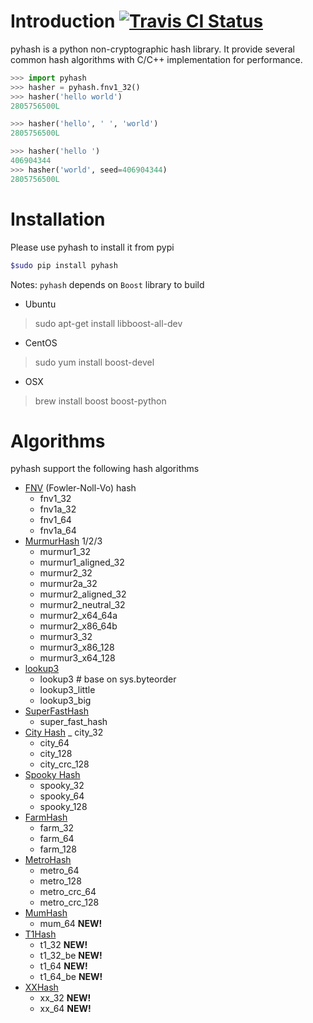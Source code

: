 # Introduction [![Travis CI Status](https://travis-ci.org/flier/pyfasthash.svg?branch=master)](https://travis-ci.org/flier/pyfasthash)

  pyhash is a python non-cryptographic hash library. It provide several common hash algorithms with C/C++ implementation for performance.

```python
>>> import pyhash
>>> hasher = pyhash.fnv1_32()
>>> hasher('hello world')
2805756500L

>>> hasher('hello', ' ', 'world')
2805756500L

>>> hasher('hello ')
406904344
>>> hasher('world', seed=406904344)
2805756500L
```

# Installation

Please use pyhash to install it from pypi

```bash
$sudo pip install pyhash
```

Notes: `pyhash` depends on `Boost` library to build

- Ubuntu

> sudo apt-get install libboost-all-dev

- CentOS

> sudo yum install boost-devel

- OSX

> brew install boost boost-python

# Algorithms

pyhash support the following hash algorithms

- [FNV](http://isthe.com/chongo/tech/comp/fnv/) (Fowler-Noll-Vo) hash
  - fnv1_32
  - fnv1a_32
  - fnv1_64
  - fnv1a_64
- [MurmurHash](http://code.google.com/p/smhasher/) 1/2/3
  - murmur1_32
  - murmur1_aligned_32
  - murmur2_32
  - murmur2a_32
  - murmur2_aligned_32
  - murmur2_neutral_32
  - murmur2_x64_64a
  - murmur2_x86_64b
  - murmur3_32
  - murmur3_x86_128
  - murmur3_x64_128
- [lookup3](http://burtleburtle.net/bob/hash/doobs.html)
  - lookup3 # base on sys.byteorder
  - lookup3_little
  - lookup3_big
- [SuperFastHash](http://www.azillionmonkeys.com/qed/hash.html)
  - super_fast_hash
- [City Hash](https://code.google.com/p/cityhash/)
  _ city_32
  - city_64
  - city_128
  - city_crc_128
- [Spooky Hash](http://burtleburtle.net/bob/hash/spooky.html)
  - spooky_32
  - spooky_64
  - spooky_128
- [FarmHash](https://github.com/google/farmhash)
  - farm_32
  - farm_64
  - farm_128
- [MetroHash](https://github.com/jandrewrogers/MetroHash)
  - metro_64
  - metro_128
  - metro_crc_64
  - metro_crc_128
- [MumHash](https://github.com/vnmakarov/mum-hash)
  - mum_64 **NEW!**
- [T1Hash](https://github.com/leo-yuriev/t1ha)
  - t1_32 **NEW!**
  - t1_32_be **NEW!**
  - t1_64 **NEW!**
  - t1_64_be **NEW!**
- [XXHash](https://github.com/Cyan4973/xxHash)
  - xx_32 **NEW!**
  - xx_64 **NEW!**
